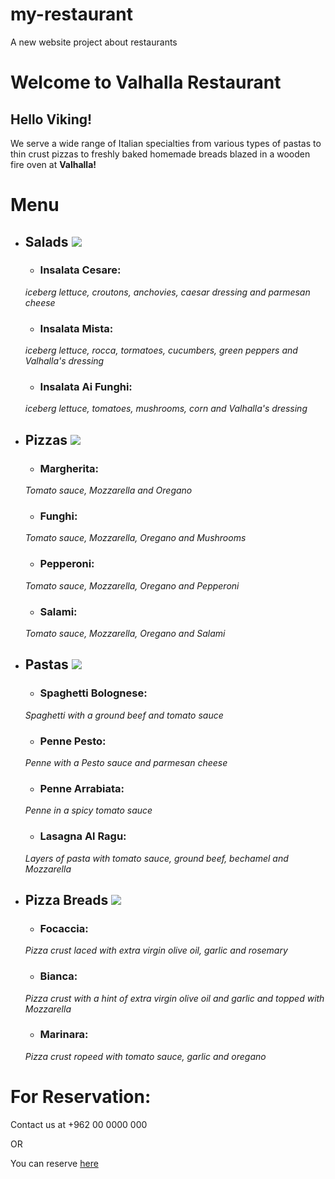 # my-restaurant
A new website project about restaurants

# **Welcome to Valhalla Restaurant**

## Hello Viking! 


We serve a wide range of Italian specialties from various types of pastas to thin crust pizzas to freshly baked homemade breads blazed in a wooden fire oven at **Valhalla!** 

# Menu

- ## Salads ![](https://www.simplyrecipes.com/thmb/j1WtO-KNzo7D7e3j5skU2CIQGk4=/1800x1200/filters:fill(auto,1)/__opt__aboutcom__coeus__resources__content_migration__simply_recipes__uploads__2009__09__caesar-salad-horiz-a-1800-4a465eb53456465091e34138675259c2.jpg)

    - ### Insalata Cesare: 
    *iceberg lettuce, croutons, anchovies, caesar dressing and parmesan cheese*

    - ### Insalata Mista: 
    *iceberg lettuce, rocca, tormatoes, cucumbers, green peppers and Valhalla's dressing*
    
    - ### Insalata Ai Funghi: 
    *iceberg lettuce, tomatoes, mushrooms, corn and Valhalla's dressing*

- ## Pizzas ![](https://onlineculinaryschool.net/wp-content/uploads/2018/10/online_culinary_school_pizza_margherita-1.jpg)

    - ### Margherita:
    *Tomato sauce, Mozzarella and Oregano*

    - ### Funghi: 
    *Tomato sauce, Mozzarella, Oregano and Mushrooms*

    - ### Pepperoni: 
    *Tomato sauce, Mozzarella, Oregano and Pepperoni*

    - ### Salami: 
    *Tomato sauce, Mozzarella, Oregano and Salami*

- ## Pastas ![](https://static.toiimg.com/thumb/52759758.cms?imgsize=560987&width=800&height=800)

    - ### Spaghetti Bolognese: 
    *Spaghetti with a ground beef and tomato sauce*

    - ### Penne Pesto: 
    *Penne with a Pesto sauce and parmesan cheese*

    - ### Penne Arrabiata: 
    *Penne in a spicy tomato sauce*

    - ### Lasagna Al Ragu: 
    *Layers of pasta with tomato sauce, ground beef, bechamel and Mozzarella*

- ## Pizza Breads ![](https://res.cloudinary.com/hksqkdlah/image/upload/SFS_PepperoniFrenchBreadPizza_1_lllyst.jpg)

    - ### Focaccia: 
    *Pizza crust laced with extra virgin olive oil, garlic and rosemary*

    - ### Bianca: 
    *Pizza crust with a hint of extra virgin olive oil and garlic and topped with Mozzarella*

    - ### Marinara: 
    *Pizza crust ropeed with tomato sauce, garlic and oregano*


# For Reservation:

Contact us at +962 00 0000 000 

OR

You can reserve [here](www.vikingsreservefakelink.com) 